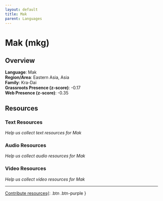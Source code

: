 ```yaml
---
layout: default
title: Mak
parent: Languages
---
```


# Mak (mkg)

## Overview

**Language**: Mak  
**Region/Area**: Eastern Asia, Asia  
**Family**: Kra-Dai  
**Grassroots Presence (z-score)**: -0.17  
**Web Presence (z-score)**: -0.35  

## Resources

### Text Resources
*Help us collect text resources for Mak*

### Audio Resources
*Help us collect audio resources for Mak*

### Video Resources
*Help us collect video resources for Mak*

---

[Contribute resources](https://forms.office.com/e/1SfLJx3u1r){: .btn .btn-purple }
